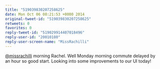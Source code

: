 ```yaml
---
title: "519039830207258625"
date: Mon Oct 06 08:21:53 +0000 2014
original-tweet-id: "519039830207258625"
retweets: 0
favorites: 0
reply-tweet-id: "519029914407018496"
reply-user-id: "20010180"
reply-user-screen-name: "MissRachilli"
---
```

<a href="https://twitter.com/missrachilli">@missrachilli</a> morning Rachel. Well Monday morning commute delayed by an hour so good start. Looking into some improvements to our UI today!
